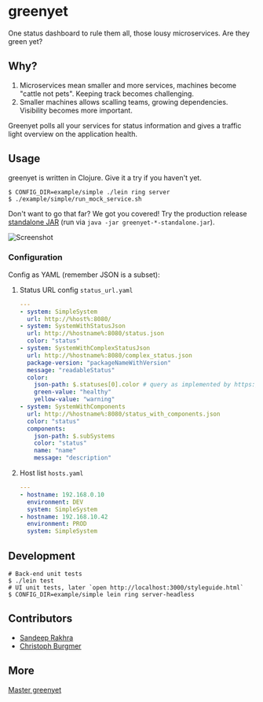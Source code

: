 # greenyet

One status dashboard to rule them all, those lousy microservices. Are they green yet?

## Why?

1. Microservices mean smaller and more services, machines become "cattle not pets". Keeping track becomes challenging.
2. Smaller machines allows scalling teams, growing dependencies. Visibility becomes more important.

Greenyet polls all your services for status information and gives a traffic light overview on the application health.

## Usage

greenyet is written in Clojure. Give it a try if you haven't yet.

    $ CONFIG_DIR=example/simple ./lein ring server
    $ ./example/simple/run_mock_service.sh

Don't want to go that far? We got you covered! Try the production release [standalone JAR](https://github.com/cburgmer/greenyet/releases) (run via `java -jar greenyet-*-standalone.jar`).

![Screenshot](https://github.com/cburgmer/greenyet/raw/master/example/screenshot.png)

### Configuration

Config as YAML (remember JSON is a subset):

1. Status URL config `status_url.yaml`

    ``` yaml
    ---
    - system: SimpleSystem
      url: http://%host%:8080/
    - system: SystemWithStatusJson
      url: http://%hostname%:8080/status.json
      color: "status"
    - system: SystemWithComplexStatusJson
      url: http://%hostname%:8080/complex_status.json
      package-version: "packageNameWithVersion"
      message: "readableStatus"
      color:
        json-path: $.statuses[0].color # query as implemented by https://github.com/gga/json-path
        green-value: "healthy"
        yellow-value: "warning"
    - system: SystemWithComponents
      url: http://%hostname%:8080/status_with_components.json
      color: "status"
      components:
        json-path: $.subSystems
        color: "status"
        name: "name"
        message: "description"
    ```

2. Host list `hosts.yaml`

    ``` yaml
    ---
    - hostname: 192.168.0.10
      environment: DEV
      system: SimpleSystem
    - hostname: 192.168.10.42
      environment: PROD
      system: SimpleSystem
    ```

## Development

    # Back-end unit tests
    $ ./lein test
    # UI unit tests, later `open http://localhost:3000/styleguide.html`
    $ CONFIG_DIR=example/simple lein ring server-headless
    
## Contributors

* [Sandeep Rakhra](https://github.com/rakhra)
* [Christoph Burgmer](https://github.com/cburgmer)

## More

[Master greenyet](https://github.com/cburgmer/greenyet/wiki/Master-greenyet)
